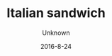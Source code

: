 ---
title: 'Italian sandwich'
description: 'Organic homemade whole-grain bun with chili-mayonnaise, lettuce, Italian salami, bell pepper, and fresh tomato. '
color: '#ffffff'
price: '65'
size: '1'
category: sandwichSalad
tags: Sandwich/salad
meta:
    id: abeaea85294f3cd3aeabd7e117abf6819d49fd0f
    parentId: f20f57fa9c3d8bff0902cfb33f350091a3a48d51
    language: en
date: '2016-8-24'
author: Unknown
---